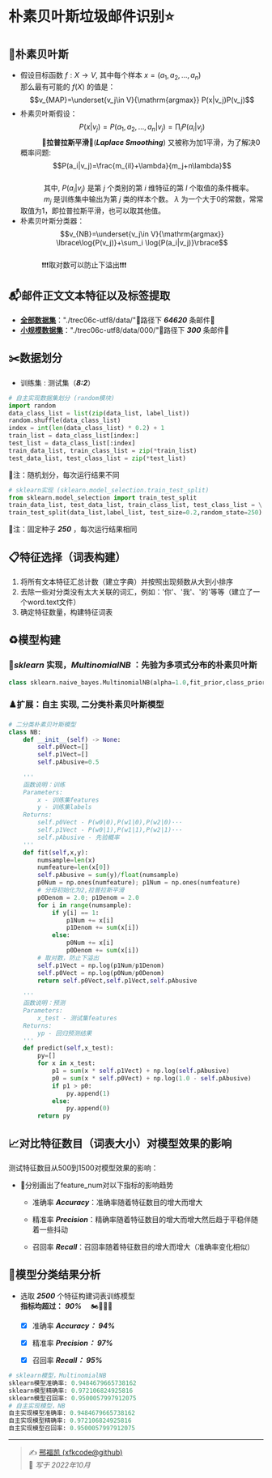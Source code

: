# 朴素贝叶斯垃圾邮件识别⭐
## 🧠朴素贝叶斯
- 假设目标函数 $f:X\rightarrow V$, 其中每个样本 $x=(a_1,a_2,...,a_n)$  
  那么最有可能的 $f(X)$ 的值是：  
$$v_{MAP}=\underset{v_j\in V}{\mathrm{argmax}} P(x|v_j)P(v_j)$$
- 朴素贝叶斯假设：  
$$P(x|v_j)=P(a_1,a_2,...,a_n|v_j)=\prod_i P(a_i|v_j)$$
&emsp;&emsp;&emsp;🧩**拉普拉斯平滑**🧩(***Laplace Smoothing***) 又被称为加1平滑，为了解决0概率问题:  
$$P(a_i|v_j)=\frac{m_{il}+\lambda}{m_j+n\lambda}$$  
&emsp;&emsp;&emsp; 其中, $P(a_i|v_j)$ 是第 $j$ 个类别的第 $i$ 维特征的第 $l$ 个取值的条件概率。    
&emsp;&emsp;&emsp; $m_j$ 是训练集中输出为第 $j$ 类的样本个数。 $\lambda$ 为一个大于0的常数，常常取值为1，即拉普拉斯平滑，也可以取其他值。
- 朴素贝叶斯分类器：  
 $$v_{NB}=\underset{v_j\in V}{\mathrm{argmax}}  \lbrace\log{P(v_j)}+\sum_i \log{P(a_i|v_j)}\rbrace$$   
&emsp;&emsp;&emsp;❗❗❗取对数可以防止下溢出❗❗❗
## 📬邮件正文文本特征以及标签提取
- [**全部数据集**](https://github.com/xfkcode/MachineLearning/blob/main/%E6%9C%BA%E5%99%A8%E5%AD%A6%E4%B9%A0/%E6%9C%B4%E7%B4%A0%E8%B4%9D%E5%8F%B6%E6%96%AF%E5%9E%83%E5%9C%BE%E9%82%AE%E4%BB%B6%E8%AF%86%E5%88%AB/trec06c-utf8.zip)："./trec06c-utf8/data/"📂路径下 ***64620*** 条邮件📧  
- [**小规模数据集**](https://github.com/xfkcode/MachineLearning/tree/main/%E6%9C%BA%E5%99%A8%E5%AD%A6%E4%B9%A0/%E6%9C%B4%E7%B4%A0%E8%B4%9D%E5%8F%B6%E6%96%AF%E5%9E%83%E5%9C%BE%E9%82%AE%E4%BB%B6%E8%AF%86%E5%88%AB/trec06c-utf8)："./trec06c-utf8/data/000/"📂路径下 ***300*** 条邮件📧
## ✂️数据划分
- 训练集 : 测试集（***8:2***）
```python
# 自主实现数据集划分 (random模块)
import random
data_class_list = list(zip(data_list, label_list)) 
random.shuffle(data_class_list)
index = int(len(data_class_list) * 0.2) + 1
train_list = data_class_list[index:]
test_list = data_class_list[:index]
train_data_list, train_class_list = zip(*train_list)
test_data_list, test_class_list = zip(*test_list)
```
📢注：随机划分，每次运行结果不同
```python
# sklearn实现 (sklearn.model_selection.train_test_split)
from sklearn.model_selection import train_test_split
train_data_list, test_data_list, train_class_list, test_class_list = \
train_test_split(data_list,label_list, test_size=0.2,random_state=250)
```
📢注：固定种子 ***250*** ，每次运行结果相同
## 📋特征选择（词表构建）
1. 将所有文本特征汇总计数（建立字典）并按照出现频数从大到小排序
2. 去除一些对分类没有太大关联的词汇，例如：'你'、'我'、'的'等等（建立了一个word.text文件）
3.  确定特征数量，构建特征词表
## ♻️模型构建
### 🧰***sklearn*** 实现，***MultinomialNB*** ：先验为多项式分布的朴素贝叶斯
```python
class sklearn.naive_bayes.MultinomialNB(alpha=1.0,fit_prior,class_prior=None)
```
### ♟️扩展：**自主** 实现, **二分类朴素贝叶斯模型**
```python
# 二分类朴素贝叶斯模型
class NB:
    def __init__(self) -> None:
        self.p0Vect=[]
        self.p1Vect=[]
        self.pAbusive=0.5
        
    '''
    函数说明：训练
    Parameters:
        x - 训练集features
        y - 训练集labels
    Returns:
        self.p0Vect - P(w0|0),P(w1|0),P(w2|0)···
        self.p1Vect - P(w0|1),P(w1|1),P(w2|1)···
        self.pAbusive - 先验概率
    '''
    def fit(self,x,y):
        numsample=len(x)
        numfeature=len(x[0])
        self.pAbusive = sum(y)/float(numsample)
        p0Num = np.ones(numfeature); p1Num = np.ones(numfeature)
        # 分母初始化为2,拉普拉斯平滑
        p0Denom = 2.0; p1Denom = 2.0
        for i in range(numsample):
            if y[i] == 1:
                p1Num += x[i]
                p1Denom += sum(x[i])
            else:
                p0Num += x[i]
                p0Denom += sum(x[i])
        # 取对数，防止下溢出
        self.p1Vect = np.log(p1Num/p1Denom)
        self.p0Vect = np.log(p0Num/p0Denom)
        return self.p0Vect,self.p1Vect,self.pAbusive
    
    '''
    函数说明：预测
    Parameters:
        x_test - 测试集features
    Returns:
        yp - 回归预测结果
    ''' 
    def predict(self,x_test):
        py=[]
        for x in x_test:
            p1 = sum(x * self.p1Vect) + np.log(self.pAbusive)
            p0 = sum(x * self.p0Vect) + np.log(1.0 - self.pAbusive)
            if p1 > p0:
                py.append(1)
            else:
                py.append(0)
        return py
```

## 📈对比特征数目（词表大小）对模型效果的影响
测试特征数目从500到1500对模型效果的影响：

- 📐分别画出了feature_num对以下指标的影响趋势  
   
  - 准确率 ***Accuracy***：准确率随着特征数目的增大而增大  
  
  - 精准率 ***Precision***：精确率随着特征数目的增大而增大然后趋于平稳伴随着一些抖动  
    
  - 召回率 ***Recall***：召回率随着特征数目的增大而增大（准确率变化相似）  
    
## 💯模型分类结果分析
- 选取 ***2500*** 个特征构建词表训练模型  
   **指标均超过：** ***90%*** &emsp;🏍️💨💨💨

  - [x] 准确率 ***Accuracy：***  ***94%***

  - [x] 精准率 ***Precision：***  ***97%***

  - [x] 召回率 ***Recall：***  ***95%***
  
```python
# sklearn模型，MultinomialNB
sklearn模型准确率: 0.9484679665738162
sklearn模型精确率: 0.972106824925816
sklearn模型召回率: 0.9500057997912075
# 自主实现模型，NB
自主实现模型准确率: 0.9484679665738162
自主实现模型精确率: 0.972106824925816
自主实现模型召回率: 0.9500057997912075
```
---
> ✍️ [邢福凯 (xfkcode@github)](https://github.com/xfkcode)  
> 📅 *写于 2022年10月*
